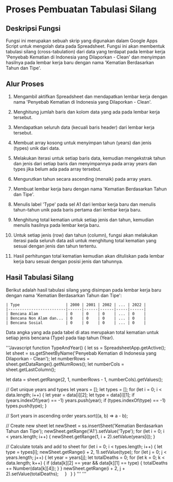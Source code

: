 # Proses Pembuatan Tabulasi Silang

## Deskripsi Fungsi

Fungsi ini merupakan sebuah skrip yang digunakan dalam Google Apps Script untuk mengolah data pada Spreadsheet. Fungsi ini akan membentuk tabulasi silang (cross-tabulation) dari data yang terdapat pada lembar kerja 'Penyebab Kematian di Indonesia yang Dilaporkan - Clean' dan menyimpan hasilnya pada lembar kerja baru dengan nama 'Kematian Berdasarkan Tahun dan Tipe'.

## Alur Proses

1. Mengambil aktifkan Spreadsheet dan mendapatkan lembar kerja dengan nama 'Penyebab Kematian di Indonesia yang Dilaporkan - Clean'.

2. Menghitung jumlah baris dan kolom data yang ada pada lembar kerja tersebut.

3. Mendapatkan seluruh data (kecuali baris header) dari lembar kerja tersebut.

4. Membuat array kosong untuk menyimpan tahun (years) dan jenis (types) unik dari data.

5. Melakukan iterasi untuk setiap baris data, kemudian mengekstrak tahun dan jenis dari setiap baris dan menyimpannya pada array years dan types jika belum ada pada array tersebut.

6. Mengurutkan tahun secara ascending (menaik) pada array years.

7. Membuat lembar kerja baru dengan nama 'Kematian Berdasarkan Tahun dan Tipe'.

8. Menulis label 'Type' pada sel A1 dari lembar kerja baru dan menulis tahun-tahun unik pada baris pertama dari lembar kerja baru.

9. Menghitung total kematian untuk setiap jenis dan tahun, kemudian menulis hasilnya pada lembar kerja baru.

10. Untuk setiap jenis (row) dan tahun (column), fungsi akan melakukan iterasi pada seluruh data asli untuk menghitung total kematian yang sesuai dengan jenis dan tahun tertentu.

11. Hasil perhitungan total kematian kemudian akan dituliskan pada lembar kerja baru sesuai dengan posisi jenis dan tahunnya.

## Hasil Tabulasi Silang

Berikut adalah hasil tabulasi silang yang disimpan pada lembar kerja baru dengan nama 'Kematian Berdasarkan Tahun dan Tipe':

```
| Type                    | 2000 | 2001 | 2002 | ... | 2022 |
|-------------------------|------|------|------|-----|------|
| Bencana Alam            | 0    | 0    | 0    | ... | 0    |
| Bencana Non Alam dan... | 0    | 0    | 0    | ... | 0    |
| Bencana Sosial          | 0    | 0    | 0    | ... | 0    |
```

Data angka yang ada pada tabel di atas merupakan total kematian untuk setiap jenis bencana (Type) pada tiap tahun (Year). 

'''Javascript
function TypeAndYear() {
  let ss = SpreadsheetApp.getActive();
  let sheet = ss.getSheetByName('Penyebab Kematian di Indonesia yang Dilaporkan - Clean');
  let numberRows = sheet.getDataRange().getNumRows();
  let numberCols = sheet.getLastColumn();

  let data = sheet.getRange(2, 1, numberRows - 1, numberCols).getValues();

  // Get unique years and types
  let years = [];
  let types = [];
  for (let i = 0; i < data.length; i++) {
    let year = data[i][2];
    let type = data[i][1];
    if (years.indexOf(year) == -1) years.push(year);
    if (types.indexOf(type) == -1) types.push(type);
  }

  // Sort years in ascending order
  years.sort((a, b) => a - b);

  // Create new sheet
  let newSheet = ss.insertSheet('Kematian Berdasarkan Tahun dan Tipe');
  newSheet.getRange('A1').setValue('Type');
  for (let i = 0; i < years.length; i++) {
    newSheet.getRange(1, i + 2).setValue(years[i]);
  }

  // Calculate totals and add to sheet
  for (let i = 0; i < types.length; i++) {
    let type = types[i];
    newSheet.getRange(i + 2, 1).setValue(type);
    for (let j = 0; j < years.length; j++) {
      let year = years[j];
      let totalDeaths = 0;
      for (let k = 0; k < data.length; k++) {
        if (data[k][2] == year && data[k][1] == type) {
          totalDeaths += Number(data[k][4]);
        }
      }
      newSheet.getRange(i + 2, j + 2).setValue(totalDeaths);
    }
  }
}
'''
'''
